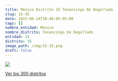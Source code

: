 ```yaml
---
title: México Distrito 35 Tenancingo De Degollado
slug: 15-35
date: 2021-06-24T10:46:05-05:00
tags: []
nombre_entidad: México
nombre_distrito: Tenancingo De Degollado
entidad: 15
distrito: 35
image_path: /img/15-35.png
draft: false
---
```


![](/img/15-35.png)

[Ver los 300 distritos](/docs/elecciones-2021)
